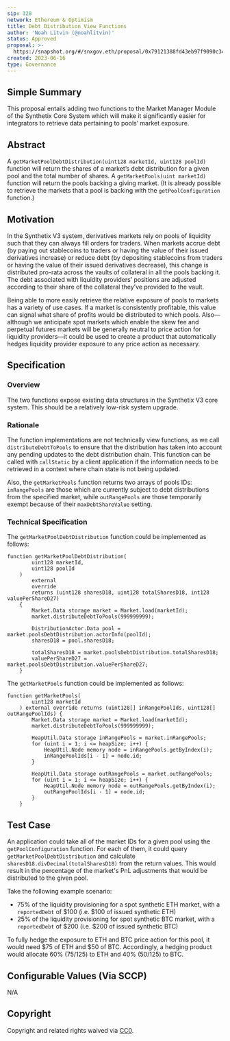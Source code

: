 ```yaml
---
sip: 328
network: Ethereum & Optimism
title: Debt Distribution View Functions
author: 'Noah Litvin (@noahlitvin)'
status: Approved
proposal: >-
  https://snapshot.org/#/snxgov.eth/proposal/0x79121388fd43eb97f9090c3487ee065260917118d0af13dfb701be6a74b30ee1
created: 2023-06-16
type: Governance
---
```


## Simple Summary

This proposal entails adding two functions to the Market Manager Module of the Synthetix Core System which will make it significantly easier for integrators to retrieve data pertaining to pools’ market exposure.

## Abstract

A `getMarketPoolDebtDistribution(uint128 marketId, uint128 poolId)` function will return the shares of a market’s debt distribution for a given pool and the total number of shares. A `getMarketPools(uint marketId)` function will return the pools backing a giving market. (It is already possible to retrieve the markets that a pool is backing with the `getPoolConfiguration` function.)

## Motivation

In the Synthetix V3 system, derivatives markets rely on pools of liquidity such that they can always fill orders for traders. When markets accrue debt (by paying out stablecoins to traders or having the value of their issued derivatives increase) or reduce debt (by depositing stablecoins from traders or having the value of their issued derivatives decrease), this change is distributed pro-rata across the vaults of collateral in all the pools backing it. The debt associated with liquidity providers’ positions are adjusted according to their share of the collateral they’ve provided to the vault.

Being able to more easily retrieve the relative exposure of pools to markets has a variety of use cases. If a market is consistently profitable, this value can signal what share of profits would be distributed to which pools. Also—although we anticipate spot markets which enable the skew fee and perpetual futures markets will be generally neutral to price action for liquidity providers—it could be used to create a product that automatically hedges liquidity provider exposure to any price action as necessary.

## Specification

### Overview

The two functions expose existing data structures in the Synthetix V3 core system. This should be a relatively low-risk system upgrade.

### Rationale

The function implementations are not technically view functions, as we call `distributeDebtToPools` to ensure that the distribution has taken into account any pending updates to the debt distribution chain. This function can be called with `callStatic` by a client application if the information needs to be retrieved in a context where chain state is not being updated.

Also, the `getMarketPools` function returns two arrays of pools IDs: `inRangePools` are those which are currently subject to debt distributions from the specified market, while `outRangePools` are those temporarily exempt because of their `maxDebtShareValue` setting.

### Technical Specification

The `getMarketPoolDebtDistribution` function could be implemented as follows:

```solidity
function getMarketPoolDebtDistribution(
        uint128 marketId,
        uint128 poolId
    )
        external
        override
        returns (uint128 sharesD18, uint128 totalSharesD18, int128 valuePerShareD27)
    {
        Market.Data storage market = Market.load(marketId);
        market.distributeDebtToPools(999999999);

        DistributionActor.Data pool = market.poolsDebtDistribution.actorInfo(poolId);
        sharesD18 = pool.sharesD18;

        totalSharesD18 = market.poolsDebtDistribution.totalSharesD18;
        valuePerShareD27 = market.poolsDebtDistribution.valuePerShareD27;
    }
```

The `getMarketPools` function could be implemented as follows:

```solidity
function getMarketPools(
        uint128 marketId
    ) external override returns (uint128[] inRangePoolIds, uint128[] outRangePoolIds) {
        Market.Data storage market = Market.load(marketId);
        market.distributeDebtToPools(999999999);

        HeapUtil.Data storage inRangePools = market.inRangePools;
        for (uint i = 1; i <= heapSize; i++) {
            HeapUtil.Node memory node = inRangePools.getByIndex(i);
            inRangePoolIds[i - 1] = node.id;
        }

        HeapUtil.Data storage outRangePools = market.outRangePools;
        for (uint i = 1; i <= heapSize; i++) {
            HeapUtil.Node memory node = outRangePools.getByIndex(i);
            outRangePoolIds[i - 1] = node.id;
        }
    }
```

## Test Case

An application could take all of the market IDs for a given pool using the `getPoolConfiguration` function. For each of them, it could query `getMarketPoolDebtDistribution` and calculate `sharesD18.divDecimal(totalSharesD18)` from the return values. This would result in the percentage of the market's PnL adjustments that would be distributed to the given pool.

Take the following example scenario:

- 75% of the liquidity provisioning for a spot synthetic ETH market, with a `reportedDebt` of $100 (i.e. $100 of issued synthetic ETH)
- 25% of the liquidity provisioning for spot synthetic BTC market, with a `reportedDebt` of $200 (i.e. $200 of issued synthetic BTC)

To fully hedge the exposure to ETH and BTC price action for this pool, it would need $75 of ETH and $50 of BTC. Accordingly, a hedging product would allocate 60% (75/125) to ETH and 40% (50/125) to BTC.

## Configurable Values (Via SCCP)

N/A

## Copyright

Copyright and related rights waived via [CC0](https://creativecommons.org/publicdomain/zero/1.0/).

